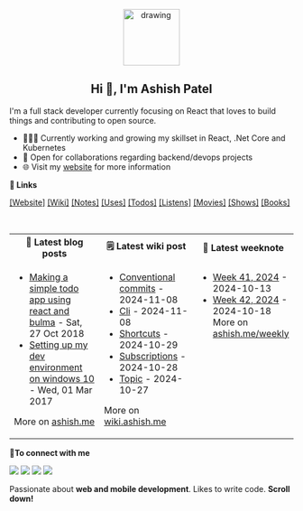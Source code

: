 <p align="center">
  <img src="https://ashishdotme-assets.s3.ap-south-1.amazonaws.com/logo.png" alt="drawing" width="100"/>
</p>

<h2 align="center">Hi 👋, I'm Ashish Patel</h2>

I'm a full stack developer currently focusing on React that loves to build things and contributing to open source.

- 👨🏽‍💻 Currently working and growing my skillset in React, .Net Core and Kubernetes
- 🤝 Open for collaborations regarding backend/devops projects
- 🌐 Visit my [website](https://ashish.me) for more information

<b>👋 Links</b>

[[Website]](https://ashish.me) [[Wiki]](https://wiki.ashish.me) [[Notes]](https://ashish.me/notes) [[Uses]](https://ashish.me/uses) [[Todos]](https://ashish.me/todos) [[Listens]](https://ashish.me/listens) [[Movies]](https://ashish.me/movies) [[Shows]](https://ashish.me/shows) [[Books]](https://ashish.me/books)

<br>
<table>  
<tr>
<th><b>📕 Latest blog posts</b></th>
<th><b>🗒️ Latest wiki post</b></th>
<th><b>📝 Latest weeknote</b></th>
</tr>
<tr>
<td valign="top" width="33%">

<!-- blog starts -->

- [Making a simple todo app using react and bulma](https://ashish.me/blog/making-a-simple-todo-app-using-react-and-bulma) - Sat, 27 Oct 2018
- [Setting up my dev environment on windows 10](https://ashish.me/blog/setting-up-my-dev-environment-on-windows-10) - Wed, 01 Mar 2017
<!-- blog ends -->

More on [ashish.me](https://ashish.me)

</td>
<td valign="top" width="34%">

<!-- wiki starts -->

- [Conventional commits](https://github.com/ashishdotme/notes/blob/master/clean-code/conventional-commits.md) - 2024-11-08
- [Cli](https://github.com/ashishdotme/notes/blob/master/personal/cli.md) - 2024-11-08
- [Shortcuts](https://github.com/ashishdotme/notes/blob/master/personal/shortcuts.md) - 2024-10-29
- [Subscriptions](https://github.com/ashishdotme/notes/blob/master/personal/subscriptions.md) - 2024-10-28
- [Topic](https://github.com/ashishdotme/notes/blob/master/kafka/topic.md) - 2024-10-27
<!-- wiki ends -->

More on [wiki.ashish.me](https://wiki.ashish.me)

</td>
<td valign="top" width="33%">

<!-- weeknotes starts -->

- [Week 41, 2024](https://ashish.me/weekly/week-41,-2024) - 2024-10-13
- [Week 42, 2024](https://ashish.me/weekly/week-42,-2024) - 2024-10-18
  <!-- weeknotes ends -->
  More on [ashish.me/weekly](https://ashish.me/weekly)
  </td>
  </tr>
  </table>
  <b> 🤝To connect with me</b>

<p align = "center">

[<img src="https://img.shields.io/badge/twitter-%231DA1F2.svg?&style=for-the-badge&logo=twitter&logoColor=white&color=black" />](https://twitter.com/ashishdotme)
[<img src="https://img.shields.io/badge/facebook-%2312100E.svg?&style=for-the-badge&logo=facebook&logoColor=white&color=black" />](https://facebook.com/ashishdotme)
[<img src="https://img.shields.io/badge/instagram-%2312100E.svg?&style=for-the-badge&logo=instagram&logoColor=white&color=black" />](https://instagram.com/ashishdotme)
[<img src ="https://img.shields.io/badge/website-%23.svg?&style=for-the-badge&logo=&logoColor=white%22&color=black">](https://ashish.me)

</p>

Passionate about **web and mobile development**. Likes to write code. **Scroll down!**
